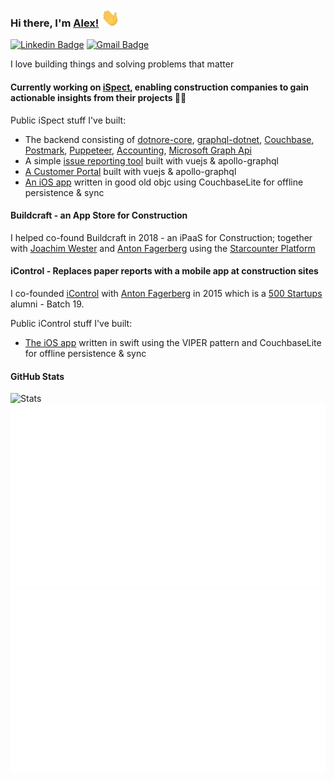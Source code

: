 ### Hi there, I'm [Alex!](https://alexselling.com) <img src="https://raw.githubusercontent.com/sellingsolutions/sellingsolutions/master/wave.gif" width="30px">

[![Linkedin Badge](https://img.shields.io/badge/-Alexander%20Selling-6633cc?style=flat-square&logo=Linkedin&logoColor=white&link=https://www.linkedin.com/in/alexanderselling/)](https://www.linkedin.com/in/alexanderselling/) 
[![Gmail Badge](https://img.shields.io/badge/-alexander@ispect.se-6633cc?style=flat-square&logo=Gmail&logoColor=white&link=mailto:alexander@besiktningsman.se)](mailto:alexander@besiktningsman.se)

I love building things and solving problems that matter

#### Currently working on [iSpect](https://ispect.se?lang=en), enabling construction companies to gain actionable insights from their projects 👷‍♂️ 

Public iSpect stuff I've built:
- The backend consisting of [dotnore-core](https://github.com/dotnet/core), [graphql-dotnet](https://github.com/graphql-dotnet/graphql-dotnet), [Couchbase](https://www.couchbase.com/), [Postmark](https://postmarkapp.com/), [Puppeteer](https://www.puppeteersharp.com/), [Accounting](https://www.accounting.pe/), [Microsoft Graph Api](https://docs.microsoft.com/en-us/graph/outlook-calendar-concept-overview)
- A simple [issue reporting tool](https://aterrapportering.stage.ispect.se/?token=ZGFtaWFuX2N6dWJhX2ptX3NlX19pcmVwb3J0bGl0ZV90b2tlbg%3D%3D&p=project_1519207592_dbdd0937-5d39-4896-9643-679536ebb2d6&f=) built with vuejs & apollo-graphql
- [A Customer Portal](https://app.ispect.se) built with vuejs & apollo-graphql
- [An iOS app](https://apps.apple.com/se/app/ispect/id905912432) written in good old objc using CouchbaseLite for offline persistence & sync

#### Buildcraft - an App Store for Construction
I helped co-found Buildcraft in 2018 - an iPaaS for Construction; together with [Joachim Wester](https://github.com/Starcounter-Jack) and [Anton Fagerberg](https://www.linkedin.com/in/aejfager/) using the [Starcounter Platform](https://starcounter.com/)

#### iControl - Replaces paper reports with a mobile app at construction sites
I co-founded [iControl](https://icontrolapp.se/en) with [Anton Fagerberg](https://www.linkedin.com/in/aejfager/) in 2015 which is a [500 Startups](https://500.co/) alumni - Batch 19.

Public iControl stuff I've built:
- [The iOS app](https://apps.apple.com/se/app/icontrol/id960717076?l=en) written in swift using the VIPER pattern and CouchbaseLite for offline persistence & sync

#### GitHub Stats
![Stats](https://github-readme-stats.vercel.app/api?username=sellingsolutions&show_icons=true&theme=dracula&count_private=true&hide=prs,stars)
![Langauges](https://github.com/sellingsolutions/github-stats/blob/master/generated/languages.svg)
![Overview](https://github.com/sellingsolutions/github-stats/blob/master/generated/overview.svg)

<!--START_SECTION:waka-->
<!--END_SECTION:waka-->
